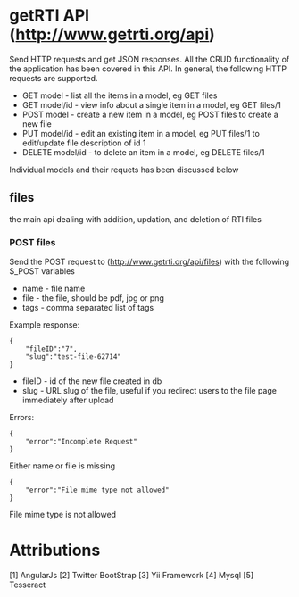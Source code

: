 # getRTI API (http://www.getrti.org/api)

Send HTTP requests and get JSON responses. All the CRUD functionality of the application has been covered in this API. In general, the following HTTP requests are supported.

  - GET model - list all the items in a model, eg GET files
  - GET model/id - view info about a single item in a model, eg GET files/1
  - POST model - create a new item in a model, eg POST files to create a new file
  - PUT model/id - edit an existing item in a model, eg PUT files/1 to edit/update file description of id 1
  - DELETE model/id - to delete an item in a model, eg DELETE files/1 

Individual models and their requets has been discussed below

## files

the main api dealing with addition, updation, and deletion of RTI files

### POST files

Send the POST request to (http://www.getrti.org/api/files) with the following $_POST variables

   - name - file name
   - file - the file, should be pdf, jpg or png
   - tags - comma separated list of tags

Example response:

```
{
    "fileID":"7",
    "slug":"test-file-62714"
}
```
   - fileID - id of the new file created in db
   - slug - URL slug of the file, useful if you redirect users to the file page immediately after upload

Errors:

```
{
    "error":"Incomplete Request"
}
```
Either name or file is missing

```
{
    "error":"File mime type not allowed"
}
```
File mime type is not allowed

# Attributions


[1] AngularJs 
[2] Twitter BootStrap
[3] Yii Framework
[4] Mysql
[5] Tesseract